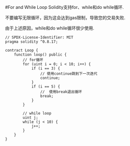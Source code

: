 #For and While Loop
Solidity支持for、while和do while循环.

不要编写无限循环，因为这会达到gas限制，导致您的交易失败.

由于上述原因，while和do while循环很少使用.

```solidity
// SPDX-License-Identifier: MIT
pragma solidity ^0.8.17;

contract Loop {
    function loop() public {
        // for循环
        for (uint i = 0; i < 10; i++) {
            if (i == 3) {
                // 使用continue跳到下一次迭代
                continue;
            }
            if (i == 5) {
                //  使用break退出循环
                break;
            }
        }

        // while loop
        uint j;
        while (j < 10) {
            j++;
        }
    }
}
```